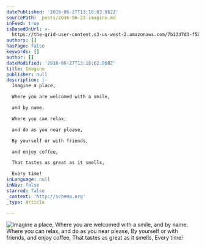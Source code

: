 ```yaml
---
datePublished: '2016-06-27T13:18:03.862Z'
sourcePath: _posts/2016-06-23-imagine.md
inFeed: true
isBasedOnUrl: >-
  https://the-grid-user-content.s3-us-west-2.amazonaws.com/7b13d7d3-f5be-42bd-b8d2-b01fac06576d.jpg
authors: []
hasPage: false
keywords: []
author: []
dateModified: '2016-06-27T13:18:02.968Z'
title: Imagine
publisher: null
description: |-
  Imagine a place,

  Where you are welcomed with a smile,

  and by name.

  Where you can relax,

  and do as you near please,

  By yourself or with friends,

  and enjoy coffee,

  That tastes as great as it smells,

  Every time!
inLanguage: null
inNav: false
starred: false
_context: 'http://schema.org'
_type: Article

---
```

![Imagine a place, Where you are welcomed with a smile, and by name. Where you can relax, and do as you near please, By yourself or with friends, and enjoy coffee, That tastes as great as it smells,  Every time!](https://s3-us-west-2.amazonaws.com/the-grid-img/p/96fac76508f0484fcbb2e12c2897c8988946633d.jpg)